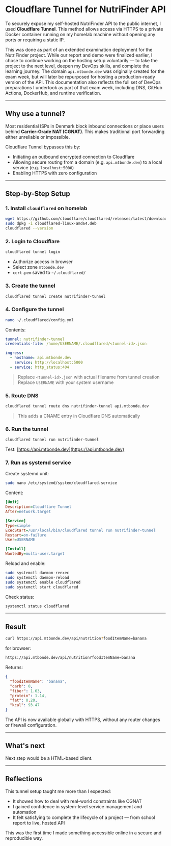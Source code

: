 # Cloudflare Tunnel for NutriFinder API

To securely expose my self-hosted NutriFinder API to the public internet, I used **Cloudflare Tunnel**. This method allows access via HTTPS to a private Docker container running on my homelab machine without opening any ports or requiring a static IP.

This was done as part of an extended examination deployment for the NutriFinder project. While our report and demo were finalized earlier, I chose to continue working on the hosting setup voluntarily — to take the project to the next level, deepen my DevOps skills, and complete the learning journey. The domain `api.mtbonde.dev` was originally created for the exam week, but will later be repurposed for hosting a production-ready version of the API. This documentation also reflects the full set of DevOps preparations I undertook as part of that exam week, including DNS, GitHub Actions, DockerHub, and runtime verification.

---

## Why use a tunnel?

Most residential ISPs in Denmark block inbound connections or place users behind **Carrier-Grade NAT (CGNAT)**. This makes traditional port forwarding either unreliable or impossible.

Cloudflare Tunnel bypasses this by:

* Initiating an outbound encrypted connection to Cloudflare
* Allowing secure routing from a domain (e.g. `api.mtbonde.dev`) to a local service (e.g. `localhost:5000`)
* Enabling HTTPS with zero configuration

---

## Step-by-Step Setup

### 1. Install `cloudflared` on homelab

```bash
wget https://github.com/cloudflare/cloudflared/releases/latest/download/cloudflared-linux-amd64.deb
sudo dpkg -i cloudflared-linux-amd64.deb
cloudflared --version
```

### 2. Login to Cloudflare

```bash
cloudflared tunnel login
```

* Authorize access in browser
* Select zone `mtbonde.dev`
* `cert.pem` saved to `~/.cloudflared/`

### 3. Create the tunnel

```bash
cloudflared tunnel create nutrifinder-tunnel
```

### 4. Configure the tunnel

```bash
nano ~/.cloudflared/config.yml
```

Contents:

```yaml
tunnel: nutrifinder-tunnel
credentials-file: /home/USERNAME/.cloudflared/<tunnel-id>.json

ingress:
  - hostname: api.mtbonde.dev
    service: http://localhost:5000
  - service: http_status:404
```

> Replace `<tunnel-id>.json` with actual filename from tunnel creation
> Replace `USERNAME` with your system username

### 5. Route DNS

```bash
cloudflared tunnel route dns nutrifinder-tunnel api.mtbonde.dev
```

> This adds a CNAME entry in Cloudflare DNS automatically

### 6. Run the tunnel

```bash
cloudflared tunnel run nutrifinder-tunnel
```

Test: [https://api.mtbonde.dev](https://api.mtbonde.dev)

### 7. Run as systemd service

Create systemd unit:

```bash
sudo nano /etc/systemd/system/cloudflared.service
```

Content:

```ini
[Unit]
Description=Cloudflare Tunnel
After=network.target

[Service]
Type=simple
ExecStart=/usr/local/bin/cloudflared tunnel run nutrifinder-tunnel
Restart=on-failure
User=USERNAME

[Install]
WantedBy=multi-user.target
```

Reload and enable:

```bash
sudo systemctl daemon-reexec
sudo systemctl daemon-reload
sudo systemctl enable cloudflared
sudo systemctl start cloudflared
```

Check status:

```bash
systemctl status cloudflared
```

---

## Result

```bash
curl https://api.mtbonde.dev/api/nutrition?foodItemName=banana
```

for browser:

```bash
https://api.mtbonde.dev/api/nutrition?foodItemName=banana
```

Returns:

```json
{
  "foodItemName": "banana",
  "carb": 0,
  "fiber": 1.63,
  "protein": 1.14,
  "fat": 0.20,
  "kcal": 93.47
}
```

The API is now available globally with HTTPS, without any router changes or firewall configuration.

---

## What's next

Next step would be a HTML-based client.

---

## Reflections

This tunnel setup taught me more than I expected:

* It showed how to deal with real-world constraints like CGNAT
* I gained confidence in system-level service management and automation
* It felt satisfying to complete the lifecycle of a project — from school report to live, hosted API

This was the first time I made something accessible online in a secure and reproducible way.
